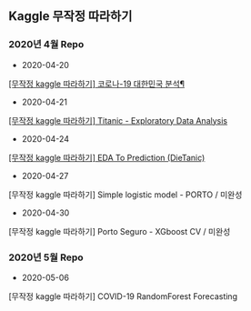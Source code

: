 ## Kaggle 무작정 따라하기

### 2020년 4월 Repo  

- 2020-04-20  

[[무작정 kaggle 따라하기] 코로나-19 대한민국 분석¶](https://www.kaggle.com/jinameliachoi/tutorial-analysis-on-coronavirus)

- 2020-04-21  

[[무작정 kaggle 따라하기] Titanic - Exploratory Data Analysis](https://www.kaggle.com/jinameliachoi/tutorial-titanic-exploratory-data-analysis)

- 2020-04-24  

[[무작정 kaggle 따라하기] EDA To Prediction (DieTanic)](https://www.kaggle.com/jinameliachoi/tutorial-eda-to-prediction-dietanic)

- 2020-04-27   

[무작정 kaggle 따라하기] Simple logistic model - PORTO / 미완성

- 2020-04-30  

[무작정 kaggle 따라하기] Porto Seguro - XGboost CV / 미완성  


### 2020년 5월 Repo  

- 2020-05-06  

[무작정 kaggle 따라하기] COVID-19 RandomForest Forecasting


